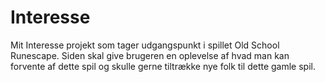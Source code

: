 # Interesse

Mit Interesse projekt som tager udgangspunkt i spillet Old School Runescape. 
Siden skal give brugeren en oplevelse af hvad man kan forvente af dette spil og skulle gerne tiltrække nye folk til dette gamle spil.
